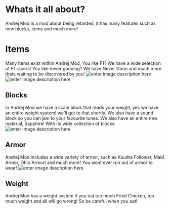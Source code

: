 # Whats it all about?

Andrej Mod is a mod about being retarded, it has many features such as new blocks, items and much more!


# Items

Many Items exist within Andrej Mod, You like F1? We have a wide selection of F1 racers! You like never gooning? We have Never Goon and much more thats waiting to be discovered by you!
![enter image description here](https://media.discordapp.net/attachments/1120808543658975346/1243162826139238440/image.png?ex=6650791a&is=664f279a&hm=80a8ed0c7490b11469954d3406cbf6fd60d39d938550e312c10ba1ee9cab8857&=&format=webp&quality=lossless&width=552&height=312)![enter image description here](https://media.discordapp.net/attachments/1120808543658975346/1243162386362531922/image.png?ex=665078b1&is=664f2731&hm=59763443bc09b402e7de1793c406a19c67f4ae5a991afa6d47076cca18a3ef07&=&format=webp&quality=lossless&width=1104&height=663)

## Blocks
In Andrej Mod we have a scale block that reads your weight, yes we have an entire weight system! we'll get to that shortly. We also have a sound block so you can jam to your favourite tunes. We also have an entire new material, Sapphire! With its wide collection of blocks.
![enter image description here](https://media.discordapp.net/attachments/1120808543658975346/1243162923774251079/image.png?ex=66507931&is=664f27b1&hm=e8bb0b7a21859bcb996b3b7cd6e8925a37f55efa11e1fcbbb7c324d42b828baf&=&format=webp&quality=lossless&width=436&height=351)

## Armor

Andrej Mod includes a wide variety of armor, such as Kuudra Follower, Maid Armor, Ohio Armor! and much more! You wont ever run out of armor to wear! 
![enter image description here](https://media.discordapp.net/attachments/1162056243721031733/1243162229818527745/image.png?ex=6650788c&is=664f270c&hm=5780a54ea81db869c4f7b74cece59c4685394e44e29674b5bda82c7bcfc83a96&=&format=webp&quality=lossless&width=476&height=351)

## Weight

Andrej Mod has a weight system if you eat too much Fried Chicken, too much weight and all will go wrong! So be careful when you eat!
